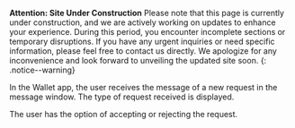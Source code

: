**Attention: Site Under Construction**
Please note that this page is currently under construction, and we are actively working on updates to enhance your experience.
During this period, you encounter incomplete sections or temporary disruptions. If you have any urgent inquiries or need specific information, please feel free to contact us directly. We apologize for any inconvenience and look forward to unveiling the updated site soon.
{: .notice--warning}

In the Wallet app, the user receives the message of a new request in the message window.
The type of request received is displayed.

The user has the option of accepting or rejecting the request.

